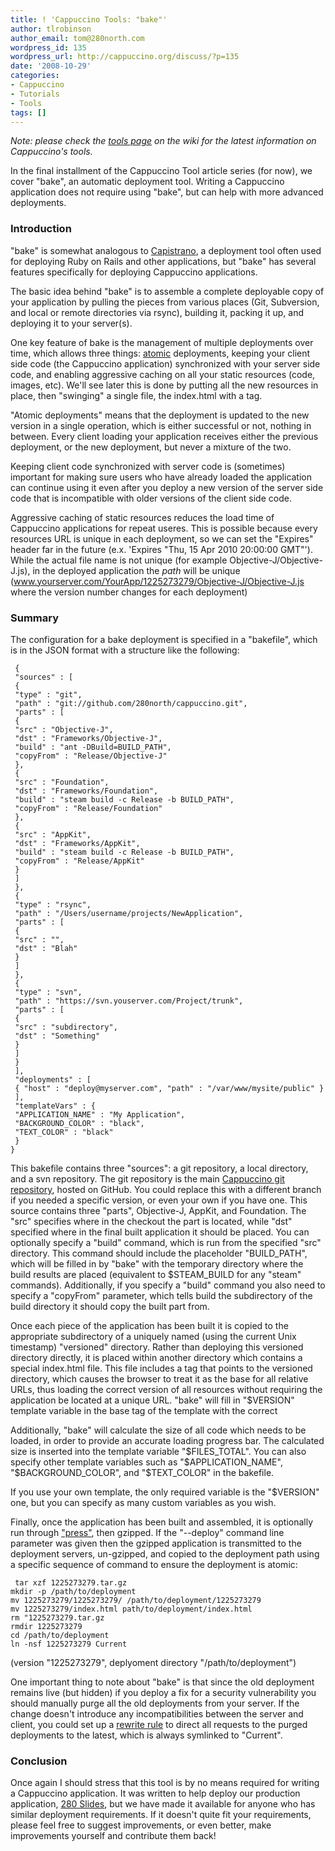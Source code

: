 ```yaml
---
title: ! 'Cappuccino Tools: "bake"'
author: tlrobinson
author_email: tom@280north.com
wordpress_id: 135
wordpress_url: http://cappuccino.org/discuss/?p=135
date: '2008-10-29'
categories:
- Cappuccino
- Tutorials
- Tools
tags: []
---
```



_Note: please check the [tools page](http://wiki.github.com/280north/cappuccino/tools) on the wiki for the latest information on Cappuccino's tools._

In the final installment of the Cappuccino Tool article series (for now), we cover "bake", an automatic deployment tool. Writing a Cappuccino application does not require using "bake", but can help with more advanced deployments.

### Introduction

"bake" is somewhat analogous to [Capistrano](http://www.capify.org/), a deployment tool often used for deploying Ruby on Rails and other applications, but "bake" has several features specifically for deploying Cappuccino applications.

The basic idea behind "bake" is to assemble a complete deployable copy of your application by pulling the pieces from various places (Git, Subversion, and local or remote directories via rsync), building it, packing it up, and deploying it to your server(s).

One key feature of bake is the management of multiple deployments over time, which allows three things: [atomic](http://en.wikipedia.org/wiki/Atomic_operation) deployments, keeping your client side code (the Cappuccino application) synchronized with your server side code, and enabling aggressive caching on all your static resources (code, images, etc). We'll see later this is done by putting all the new resources in place, then "swinging" a single file, the index.html with a <base> tag.

"Atomic deployments" means that the deployment is updated to the new version in a single operation, which is either successful or not, nothing in between. Every client loading your application receives either the previous deployment, or the new deployment, but never a mixture of the two.

Keeping client code synchronized with server code is (sometimes) important for making sure users who have already loaded the application can continue using it even after you deploy a new version of the server side code that is incompatible with older versions of the client side code.

Aggressive caching of static resources reduces the load time of Cappuccino applications for repeat useres. This is possible because every resources URL is unique in each deployment, so we can set the "Expires" header far in the future (e.x. 'Expires "Thu, 15 Apr 2010 20:00:00 GMT"'). While the actual file name is not unique (for example Objective-J/Objective-J.js), in the deployed application the _path_ will be unique (www.yourserver.com/YourApp/1225273279/Objective-J/Objective-J.js where the version number changes for each deployment)

### Summary

The configuration for a bake deployment is specified in a "bakefile", which is in the JSON format with a structure like the following:

	 {   
	 "sources" : [   
	 {   
	 "type" : "git",   
	 "path" : "git://github.com/280north/cappuccino.git",   
	 "parts" : [   
	 {   
	 "src" : "Objective-J",   
	 "dst" : "Frameworks/Objective-J",   
	 "build" : "ant -DBuild=BUILD_PATH",   
	 "copyFrom" : "Release/Objective-J"   
	 },   
	 {   
	 "src" : "Foundation",   
	 "dst" : "Frameworks/Foundation",   
	 "build" : "steam build -c Release -b BUILD_PATH",   
	 "copyFrom" : "Release/Foundation"   
	 },   
	 {   
	 "src" : "AppKit",   
	 "dst" : "Frameworks/AppKit",   
	 "build" : "steam build -c Release -b BUILD_PATH",   
	 "copyFrom" : "Release/AppKit"   
	 }   
	 ]   
	 },   
	 {   
	 "type" : "rsync",   
	 "path" : "/Users/username/projects/NewApplication",   
	 "parts" : [   
	 {   
	 "src" : "",   
	 "dst" : "Blah"   
	 }   
	 ]   
	 },   
	 {   
	 "type" : "svn",   
	 "path" : "https://svn.youserver.com/Project/trunk",   
	 "parts" : [   
	 {   
	 "src" : "subdirectory",   
	 "dst" : "Something"   
	 }   
	 ]   
	 }   
	 ],   
	 "deployments" : [   
	 { "host" : "deploy@myserver.com", "path" : "/var/www/mysite/public" }   
	 ],   
	 "templateVars" : {   
	 "APPLICATION_NAME" : "My Application",   
	 "BACKGROUND_COLOR" : "black",   
	 "TEXT_COLOR" : "black"   
	 }   
	}   
	

This bakefile contains three "sources": a git repository, a local directory, and a svn repository. The git repository is the main [Cappuccino git repository](http://github.com/280north/cappuccino/), hosted on GitHub. You could replace this with a different branch if you needed a specific version, or even your own if you have one. This source contains three "parts", Objective-J, AppKit, and Foundation. The "src" specifies where in the checkout the part is located, while "dst" specified where in the final built application it should be placed. You can optionally specify a "build" command, which is run from the specified "src" directory. This command should include the placeholder "BUILD_PATH", which will be filled in by "bake" with the temporary directory where the build results are placed (equivalent to $STEAM_BUILD for any "steam" commands). Additionally, if you specify a "build" command you also need to specify a "copyFrom" parameter, which tells build the subdirectory of the build directory it should copy the built part from.

Once each piece of the application has been built it is copied to the appropriate subdirectory of a uniquely named (using the current Unix timestamp) "versioned" directory. Rather than deploying this versioned directory directly, it is placed within another directory which contains a special index.html file. This file includes a <base> tag that points to the versioned directory, which causes the browser to treat it as the base for all relative URLs, thus loading the correct version of all resources without requiring the application be located at a unique URL. "bake" will fill in "$VERSION" template variable in the base tag of the template with the correct

Additionally, "bake" will calculate the size of all code which needs to be loaded, in order to provide an accurate loading progress bar. The calculated size is inserted into the template variable "$FILES_TOTAL". You can also specify other template variables such as "$APPLICATION_NAME", "$BACKGROUND_COLOR", and "$TEXT_COLOR" in the bakefile.

If you use your own template, the only required variable is the "$VERSION" one, but you can specify as many custom variables as you wish.

Finally, once the application has been built and assembled, it is optionally run through ["press"](http://cappuccino.org/discuss/2008/10/21/cappuccino-tools-&ldquo;press&rdquo;/), then gzipped. If the "--deploy" command line parameter was given then the gzipped application is transmitted to the deployment servers, un-gzipped, and copied to the deployment path using a specific sequence of command to ensure the deployment is atomic:

	 tar xzf 1225273279.tar.gz   
	mkdir -p /path/to/deployment   
	mv 1225273279/1225273279/ /path/to/deployment/1225273279   
	mv 1225273279/index.html path/to/deployment/index.html   
	rm "1225273279.tar.gz   
	rmdir 1225273279   
	cd /path/to/deployment   
	ln -nsf 1225273279 Current   
	

(version "1225273279", deplyoment directory "/path/to/deployment")

One important thing to note about "bake" is that since the old deployment remains live (but hidden) if you deploy a fix for a security vulnerability you should manually purge all the old deployments from your server. If the change doesn't introduce any incompatibilities between the server and client, you could set up a [rewrite rule](http://en.wikipedia.org/wiki/Rewrite_engine) to direct all requests to the purged deployments to the latest, which is always symlinked to "Current".

### Conclusion

Once again I should stress that this tool is by no means required for writing a Cappuccino application. It was written to help deploy our production application, [280 Slides](http://280slides.com), but we have made it available for anyone who has similar deployment requirements. If it doesn't quite fit your requirements, please feel free to suggest improvements, or even better, make improvements yourself and contribute them back!



